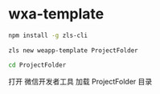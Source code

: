 # wxa-template

```bash
npm install -g zls-cli
 
zls new weapp-template ProjectFolder
 
cd ProjectFolder
```

打开 微信开发者工具 加载 ProjectFolder 目录
